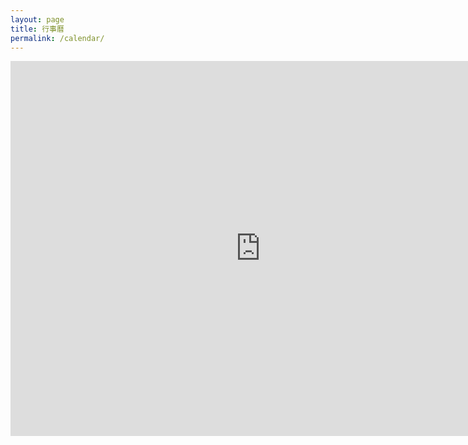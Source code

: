 ```yaml
---
layout: page
title: 行事曆
permalink: /calendar/
---
```

<iframe src="https://calendar.google.com/calendar/embed?showTitle=0&amp;height=600&amp;wkst=1&amp;bgcolor=%23FFFFFF&amp;src=tytca.org%40gmail.com&amp;color=%231B887A&amp;ctz=Asia%2FTaipei" style="border-width:0" width="800" height="600" frameborder="0" scrolling="no"></iframe>
